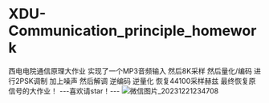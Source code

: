 # XDU-Communication_principle_homework
西电电院通信原理大作业
实现了一个MP3音频输入
然后8K采样
然后量化/编码
进行2PSK调制
加上噪声
然后解调
逆编码
逆量化
恢复44100采样赫兹
最终恢复原信号的大作业！
---喜欢请star！---
![微信图片_20231221234708](https://github.com/huee-ops/XDU-Communication_principle_homework/assets/61403555/97069957-9b6e-415d-af64-e0e0a8b73d1e)
